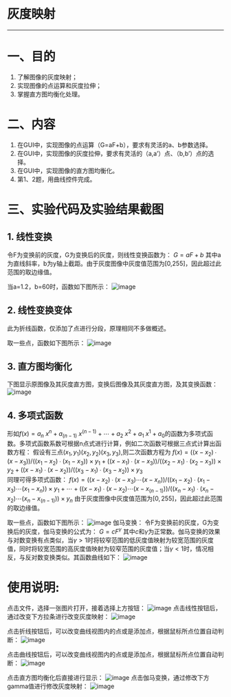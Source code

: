 # 灰度映射
---

# 一、目的
1. 了解图像的灰度映射；
2. 实现图像的点运算和灰度拉伸；
3. 掌握直方图均衡化处理。

# 二、内容
1. 在GUI中，实现图像的点运算（G=aF+b），要求有灵活的a、b参数选择。
2. 在GUI中，实现图像的灰度拉伸，要求有灵活的（a,a’）点、（b,b’）点的选择。
3. 在GUI中，实现图像的直方图均衡化。
4. 第1、2题，用曲线控件完成。

 
# 三、实验代码及实验结果截图
    
## 1. 线性变换
令F为变换前的灰度，G为变换后的灰度，则线性变换函数为：
$G=aF+b$
其中a为直线斜率，b为y轴上截距。由于灰度图像中灰度值范围为[0,255]，因此超过此范围的取边缘值。

当a=1.2，b=60时，函数如下图所示：
 ![image](https://github.com/shulip/DigitalImageProcessing/blob/master/04%E7%81%B0%E5%BA%A6%E6%98%A0%E5%B0%84/img/01.png)


 
## 2. 线性变换变体
此为折线函数，仅添加了点进行分段，原理相同不多做概述。

取一些点，函数如下图所示：
 ![image](https://github.com/shulip/DigitalImageProcessing/blob/master/04%E7%81%B0%E5%BA%A6%E6%98%A0%E5%B0%84/img/02.png)

 
## 3. 直方图均衡化
下图显示原图像及其灰度直方图，变换后图像及其灰度直方图，及其变换函数：
 ![image](https://github.com/shulip/DigitalImageProcessing/blob/master/04%E7%81%B0%E5%BA%A6%E6%98%A0%E5%B0%84/img/03.png)

 
## 4. 多项式函数

形如$f(x)=a_n\ x^n+a_(n-1)\ x^(n-1)+\cdots+a_2\ x^2+a_1\ x^1+a_0$的函数为多项式函数。多项式函数系数可根据n点式进行计算，例如二次函数可根据三点式计算出函数方程：
假设有三点$(x_1,y_1) (x_2,y_2)(x_3,y_3)$,则二次函数方程为
$f(x)=((x-x_2)∙(x-x_3))/((x_1-x_2)∙(x_1-x_3))×y_1+((x-x_1)∙(x-x_3))/((x_2-x_1)∙(x_2-x_3))×y_2+((x-x_1)∙(x-x_2))/((x_3-x_1)∙(x_3-x_2))×y_3$  
同理可得多项式函数：
$f(x)=((x-x_2)∙(x-x_3)⋯(x-x_n))/((x_1-x_2)∙(x_1-x_3)⋯(x_1-x_n))×y_1+⋯+((x-x_1)∙(x-x_2)⋯(x-x_(n-1)))/((x_n-x_1)∙(x_n-x_2)⋯(x_n-x_(n-1)))×y_n$
由于灰度图像中灰度值范围为$[0,255]$，因此超过此范围的取边缘值。

取一些点，函数如下图所示：
 ![image](https://github.com/shulip/DigitalImageProcessing/blob/master/04%E7%81%B0%E5%BA%A6%E6%98%A0%E5%B0%84/img/04.png)
伽马变换：
令F为变换前的灰度，G为变换后的灰度，伽马变换的公式为：
$G=cF^γ$
其中$c$和$γ$为正常数。伽马变换的效果与对数变换有点类似，当$γ>1$时将较窄范围的低灰度值映射为较宽范围的灰度值，同时将较宽范围的高灰度值映射为较窄范围的灰度值；当$γ<1$时，情况相反，与反对数变换类似。其函数曲线如下：
 ![image](https://github.com/shulip/DigitalImageProcessing/blob/master/04%E7%81%B0%E5%BA%A6%E6%98%A0%E5%B0%84/img/05.png)

 
# 使用说明:
点击文件，选择一张图片打开，接着选择上方按钮：
 ![image](https://github.com/shulip/DigitalImageProcessing/blob/master/04%E7%81%B0%E5%BA%A6%E6%98%A0%E5%B0%84/img/06.png)
点击线性按钮后，通过改变下方拉条进行改变灰度映射：
 ![image](https://github.com/shulip/DigitalImageProcessing/blob/master/04%E7%81%B0%E5%BA%A6%E6%98%A0%E5%B0%84/img/07.png)

点击折线按钮后，可以改变曲线视图内的点或是添加点，根据鼠标所点位置自动判断：
 ![image](https://github.com/shulip/DigitalImageProcessing/blob/master/04%E7%81%B0%E5%BA%A6%E6%98%A0%E5%B0%84/img/08.png)

点击曲线按钮后，可以改变曲线视图内的点或是添加点，根据鼠标所点位置自动判断：
 ![image](https://github.com/shulip/DigitalImageProcessing/blob/master/04%E7%81%B0%E5%BA%A6%E6%98%A0%E5%B0%84/img/09.png)


点击直方图均衡化后直接进行显示：
 ![image](https://github.com/shulip/DigitalImageProcessing/blob/master/04%E7%81%B0%E5%BA%A6%E6%98%A0%E5%B0%84/img/10.png)
点击伽马变换，通过修改下方gamma值进行修改灰度映射：
 ![image](https://github.com/shulip/DigitalImageProcessing/blob/master/04%E7%81%B0%E5%BA%A6%E6%98%A0%E5%B0%84/img/11.png)